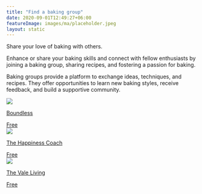 ```yaml
---
title: "Find a baking group"
date: 2020-09-01T12:49:27+06:00
featureImage: images/ma/placeholder.jpeg
layout: static
---
```


Share your love of baking with others.

Enhance or share your baking skills and connect with fellow enthusiasts by joining a baking group, sharing recipes, and fostering a passion for baking.

Baking groups provide a platform to exchange ideas, techniques, and recipes. They offer opportunities to learn new baking styles, receive feedback, and build a supportive community.

<a class="ma-link" href="https://www.boundless.co.uk/our-community/cooking-and-baking-group"><div class="ma-card ma-card-Community"><div class="ma-icon"><img src ="/images/icon-check.png"/></div><div class="ma-name"><p>Boundless</p></div><div class="ma-paid-text"><span>Free </span></div></div></a><a class="ma-link" href="https://thehappinesscoach.com/why-hobbies-are-important/"><div class="ma-card ma-card-Community"><div class="ma-icon"><img src ="/images/icon-check.png"/></div><div class="ma-name"><p>The Happiness Coach</p></div><div class="ma-paid-text"><span>Free </span></div></div></a><a class="ma-link" href="https://www.thevaleliving.co.uk/why-joining-a-hobby-club-is-good-for-your-wellbeing/"><div class="ma-card ma-card-Community"><div class="ma-icon"><img src ="/images/icon-check.png"/></div><div class="ma-name"><p>The Vale Living</p></div><div class="ma-paid-text"><span>Free </span></div></div></a>  

<br/><br/>






